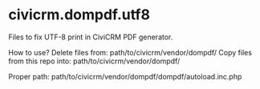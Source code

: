 # civicrm.dompdf.utf8
Files to fix UTF-8 print in CiviCRM PDF generator.


How to use?
Delete files from: path/to/civicrm/vendor/dompdf/
Copy files from this repo into: path/to/civicrm/vendor/dompdf/

Proper path: path/to/civicrm/vendor/dompdf/dompdf/autoload.inc.php
